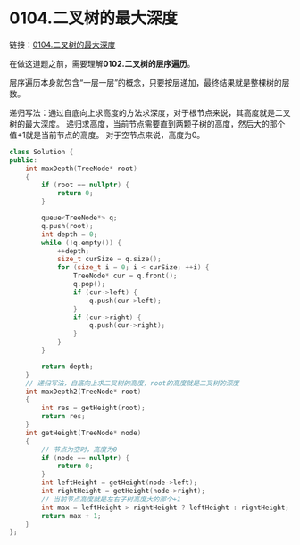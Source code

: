 # 0104.二叉树的最大深度

链接：[0104.二叉树的最大深度](https://leetcode.cn/problems/maximum-depth-of-binary-tree/)

在做这道题之前，需要理解**0102.二叉树的层序遍历**。

层序遍历本身就包含“一层一层”的概念，只要按层递加，最终结果就是整棵树的层数。

递归写法：通过自底向上求高度的方法求深度，对于根节点来说，其高度就是二叉树的最大深度。
递归求高度，当前节点需要直到两颗子树的高度，然后大的那个值+1就是当前节点的高度。
对于空节点来说，高度为0。

```c++
class Solution {
public:
    int maxDepth(TreeNode* root)
    {
        if (root == nullptr) {
            return 0;
        }

        queue<TreeNode*> q;
        q.push(root);
        int depth = 0;
        while (!q.empty()) {
            ++depth;
            size_t curSize = q.size();
            for (size_t i = 0; i < curSize; ++i) {
                TreeNode* cur = q.front();
                q.pop();
                if (cur->left) {
                    q.push(cur->left);
                }
                if (cur->right) {
                    q.push(cur->right);
                }
            }
        }

        return depth;
    }
    // 递归写法，自底向上求二叉树的高度，root的高度就是二叉树的深度
    int maxDepth2(TreeNode* root)
    {
        int res = getHeight(root);
        return res;
    }
    int getHeight(TreeNode* node)
    {
        // 节点为空时，高度为0
        if (node == nullptr) {
            return 0;
        }
        int leftHeight = getHeight(node->left);
        int rightHeight = getHeight(node->right);
        // 当前节点高度就是左右子树高度大的那个+1
        int max = leftHeight > rightHeight ? leftHeight : rightHeight;
        return max + 1;
    }
};

```
